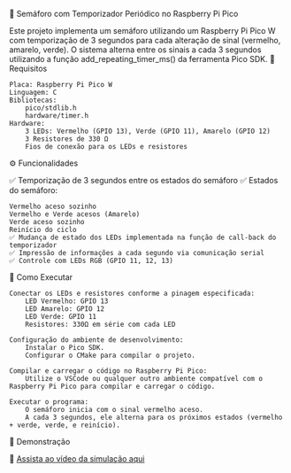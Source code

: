 🚦 Semáforo com Temporizador Periódico no Raspberry Pi Pico

Este projeto implementa um semáforo utilizando um Raspberry Pi Pico W com temporização de 3 segundos para cada alteração de sinal (vermelho, amarelo, verde). O sistema alterna entre os sinais a cada 3 segundos utilizando a função add_repeating_timer_ms() da ferramenta Pico SDK.
📌 Requisitos

    Placa: Raspberry Pi Pico W
    Linguagem: C
    Bibliotecas:
        pico/stdlib.h
        hardware/timer.h
    Hardware:
        3 LEDs: Vermelho (GPIO 13), Verde (GPIO 11), Amarelo (GPIO 12)
        3 Resistores de 330 Ω
        Fios de conexão para os LEDs e resistores

⚙️ Funcionalidades

✅ Temporização de 3 segundos entre os estados do semáforo
✅ Estados do semáforo:

    Vermelho aceso sozinho
    Vermelho e Verde acesos (Amarelo)
    Verde aceso sozinho
    Reinício do ciclo
    ✅ Mudança de estado dos LEDs implementada na função de call-back do temporizador
    ✅ Impressão de informações a cada segundo via comunicação serial
    ✅ Controle com LEDs RGB (GPIO 11, 12, 13)

🚀 Como Executar

    Conectar os LEDs e resistores conforme a pinagem especificada:
        LED Vermelho: GPIO 13
        LED Amarelo: GPIO 12
        LED Verde: GPIO 11
        Resistores: 330Ω em série com cada LED

    Configuração do ambiente de desenvolvimento:
        Instalar o Pico SDK.
        Configurar o CMake para compilar o projeto.

    Compilar e carregar o código no Raspberry Pi Pico:
        Utilize o VSCode ou qualquer outro ambiente compatível com o Raspberry Pi Pico para compilar e carregar o código.

    Executar o programa:
        O semáforo inicia com o sinal vermelho aceso.
        A cada 3 segundos, ele alterna para os próximos estados (vermelho + verde, verde, e reinício).

🎥 Demonstração

🔗  [Assista ao vídeo da simulação aqui](https://github.com/alinemach/U4C5O1234E_Tarefa_Clock_e_Temporizadores/blob/main/src/atividade1_explicada.mp4)